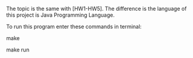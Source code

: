 The topic is the same with [HW1-HW5]. The difference is the language of this project is Java Programming Language.

To run this program enter these commands in terminal:

make

make run
